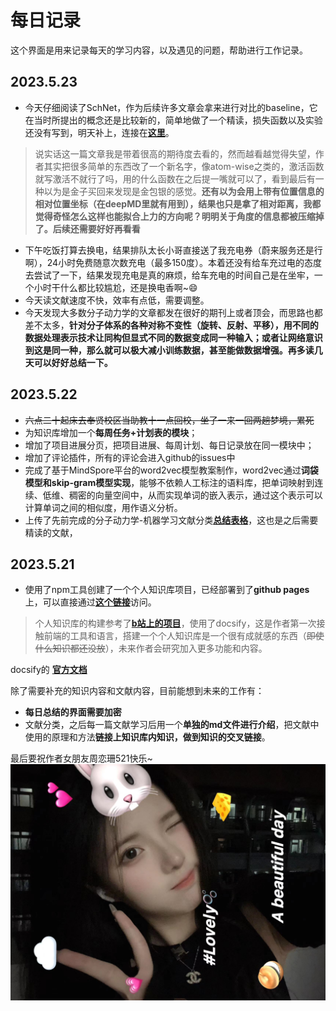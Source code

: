 # 每日记录
这个界面是用来记录每天的学习内容，以及遇见的问题，帮助进行工作记录。
## 2023.5.23
- 今天仔细阅读了SchNet，作为后续许多文章会拿来进行对比的baseline，它在当时所提出的概念还是比较新的，简单地做了一个精读，损失函数以及实验还没有写到，明天补上，连接在[**这里**](../文献精读/分子动力学机器学习/SchNet连续滤波器卷积神经网络.md)。
>说实话这一篇文章我是带着很高的期待度去看的，然而越看越觉得失望，作者其实把很多简单的东西改了一个新名字，像atom-wise之类的，激活函数就写激活不就行了吗，用的什么函数在之后提一嘴就可以了，看到最后有一种以为是金子买回来发现是金包银的感觉。**还有以为会用上带有位置信息的相对位置坐标（在deepMD里就有用到），结果也只是拿了相对距离，我都觉得奇怪怎么这样也能拟合上力的方向呢？明明关于角度的信息都被压缩掉了。后续还需要好好再看看**
- 下午吃饭打算去换电，结果排队太长小哥直接送了我充电券（蔚来服务还是行啊），24小时免费随意次数充电（最多150度）。本着还没有给车充过电的态度去尝试了一下，结果发现充电是真的麻烦，给车充电的时间自己是在坐牢，一个小时干什么都比较尴尬，还是换电香啊~:smile:
- 今天读文献速度不快，效率有点低，需要调整。
- 今天发现大多数分子动力学的文章都发在很好的期刊上或者顶会，而思路也都差不太多，**针对分子体系的各种对称不变性（旋转、反射、平移），用不同的数据处理表示技术让同构但显式不同的数据变成同一种输入；或者让网络意识到这是同一种，那么就可以极大减小训练数据，甚至能做数据增强。再多读几天可以好好总结一下。**
## 2023.5.22
- ~~六点二十起床去奉贤校区当助教十一点回校，坐了一来一回两趟梦境，累死~~
- 为知识库增加一个**每周任务+计划表的模块**；
- 增加了项目进展分页，把项目进展、每周计划、每日记录放在同一模块中；
- 增加了评论插件，所有的评论会进入github的issues中
- 完成了基于MindSpore平台的word2vec模型教案制作，word2vec通过**词袋模型和skip-gram模型实现**，能够不依赖人工标注的语料库，把单词映射到连续、低维、稠密的向量空间中，从而实现单词的嵌入表示，通过这个表示可以计算单词之间的相似度，用作语义分析。
- 上传了先前完成的分子动力学-机器学习文献分类[**总结表格**](../项目进展记录/MolecularD.md#文献收集总结)，这也是之后需要精读的文献，
## 2023.5.21
- 使用了npm工具创建了一个个人知识库项目，已经部署到了**github pages**上，可以直接通过[**这个链接**](https://llyg0102.github.io)访问。
> 个人知识库的构建参考了[**b站上的项目**](https://www.bilibili.com/video/BV1eu411m797/?spm_id_from=333.337.search-card.all.click)，使用了docsify，这是作者第一次接触前端的工具和语言，搭建一个个人知识库是一个很有成就感的东西（~~即使什么知识都还没放~~），未来作者会研究加入更多功能和内容。    

docsify的 [**官方文档**](https://docsify.js.org/#/zh-cn/)

除了需要补充的知识内容和文献内容，目前能想到未来的工作有：
- **每日总结的界面需要加密**
- 文献分类，之后每一篇文献学习后用一个**单独的md文件进行介绍**，把文献中使用的原理和方法**链接上知识库内知识，做到知识的交叉链接**。

最后要祝作者女朋友周恋珊521快乐~
![](../用到的图片/background.jpg)
